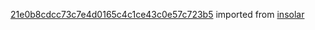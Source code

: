 [21e0b8cdcc73c7e4d0165c4c1ce43c0e57c723b5](https://github.com/insolar/insolar/commit/21e0b8cdcc73c7e4d0165c4c1ce43c0e57c723b5) imported from [insolar](https://github.com/insolar/insolar)
